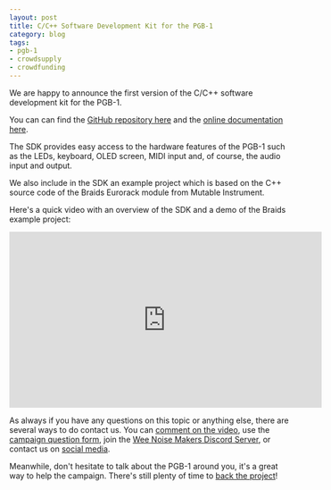 ```yaml
---
layout: post
title: C/C++ Software Development Kit for the PGB-1
category: blog
tags:
- pgb-1
- crowdsupply
- crowdfunding
---
```


We are happy to announce the first version of the C/C++ software development
kit for the PGB-1.

You can can find the [GitHub repository
here](https://github.com/wee-noise-makers/noise-nugget-c-sdk/) and the [online
documentation here](https://wee-noise-makers.github.io/noise-nugget-c-sdk/).

The SDK provides easy access to the hardware features of the PGB-1 such as the
LEDs, keyboard, OLED screen, MIDI input and, of course, the audio input and
output.

We also include in the SDK an example project which is based on the C++
source code of the Braids Eurorack module from Mutable Instrument.

Here's a quick video with an overview of the SDK and a demo of the Braids
example project:

<iframe width="560" height="315"
src="https://www.youtube.com/embed/Vxr_zXoMEII?si=s_jY7DQW0N_QNYTA"
title="YouTube video player" frameborder="0" allow="accelerometer; autoplay;
clipboard-write; encrypted-media; gyroscope; picture-in-picture; web-share"
referrerpolicy="strict-origin-when-cross-origin" allowfullscreen></iframe>

As always if you have any questions on this topic or anything else, there are
several ways to do contact us. You can [comment on the
video](https://www.youtube.com/watch?v=Vxr_zXoMEII), use the [campaign question
form](https://www.crowdsupply.com/wee-noise-makers/wee-noise-makers-pgb-1/ask-question),
join the [Wee Noise Makers Discord Server](https://discord.gg/EAmAgsmV5V), or
contact us on [social media](https://www.crowdsupply.com/wee-noise-makers).

Meanwhile, don't hesitate to talk about the PGB-1 around you, it's a great way
to help the campaign. There's still plenty of time to [back the
project](https://www.crowdsupply.com/wee-noise-makers/wee-noise-makers-pgb-1)!

